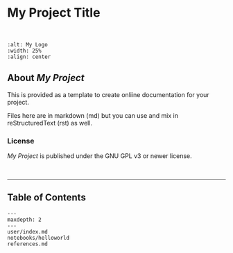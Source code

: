 # My Project Title
<br>

```{image} _static/cig_logo_dots.png
:alt: My Logo
:width: 25%
:align: center
```

## About *My Project*

 This is provided as a template to create onliine documentation for your project.  
 
 Files here are in markdown (md) but you can use  and mix in reStructuredText (rst) as well.

### License

*My Project* is published under the GNU GPL v3 or newer license.

<br>

---
## Table of Contents
```{toctree}
---
maxdepth: 2
---
user/index.md
notebooks/helloworld
references.md
```

